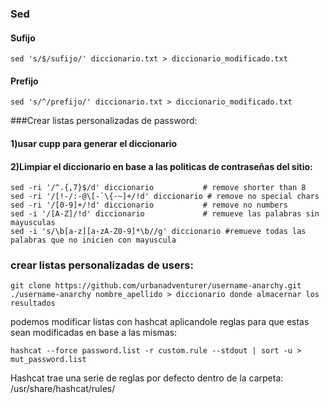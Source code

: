 
### Sed
#### Sufijo
    sed 's/$/sufijo/' diccionario.txt > diccionario_modificado.txt

#### Prefijo
    sed 's/^/prefijo/' diccionario.txt > diccionario_modificado.txt


###Crear listas personalizadas de password:

#### 1)usar cupp para generar el diccionario
#### 2)Limpiar el diccionario en base a las politicas de contraseñas del sitio:

    sed -ri '/^.{,7}$/d' diccionario           # remove shorter than 8
    sed -ri '/[!-/:-@\[-`\{-~]+/!d' diccionario # remove no special chars
    sed -ri '/[0-9]+/!d' diccionario           # remove no numbers
    sed -i '/[A-Z]/!d' diccionario             # remueve las palabras sin mayusculas
    sed -i 's/\b[a-z][a-zA-Z0-9]*\b//g' diccionario #remueve todas las palabras que no inicien con mayuscula

    


### crear listas personalizadas de users:

    git clone https://github.com/urbanadventurer/username-anarchy.git
    ./username-anarchy nombre_apellido > diccionario donde almacernar los resultados

podemos modificar listas con hashcat aplicandole reglas para que estas sean modificadas en base a las mismas:

    hashcat --force password.list -r custom.rule --stdout | sort -u > mut_password.list

Hashcat trae una serie de reglas por defecto dentro de la carpeta:
    /usr/share/hashcat/rules/
